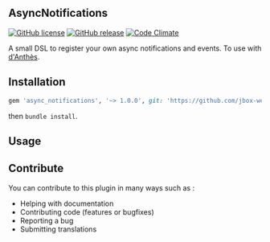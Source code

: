 ## AsyncNotifications

[![GitHub license](https://img.shields.io/github/license/jbox-web/async_notifications.svg)](https://github.com/jbox-web/async_notifications/blob/master/LICENSE)
[![GitHub release](https://img.shields.io/github/release/jbox-web/async_notifications.svg)](https://github.com/jbox-web/async_notifications/releases/latest)
[![Code Climate](https://codeclimate.com/github/jbox-web/async_notifications/badges/gpa.svg)](https://codeclimate.com/github/jbox-web/async_notifications)

A small DSL to register your own async notifications and events. To use with [d'Anthès](https://github.com/dotpromo/danthes).

## Installation

```ruby
gem 'async_notifications', '~> 1.0.0', git: 'https://github.com/jbox-web/async_notifications.git', tag: '1.0.0'
```

then `bundle install`.

## Usage


## Contribute

You can contribute to this plugin in many ways such as :
* Helping with documentation
* Contributing code (features or bugfixes)
* Reporting a bug
* Submitting translations
